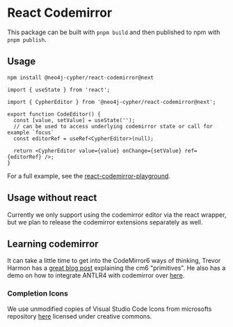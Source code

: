 # React Codemirror

This package can be built with `pnpm build` and then published to npm with `pnpm publish`.

## Usage

`npm install @neo4j-cypher/react-codemirror@next`

```tsx
import { useState } from 'react';

import { CypherEditor } from '@neo4j-cypher/react-codemirror@next';

export function CodeEditor() {
  const [value, setValue] = useState('');
  // can be used to access underlying codemirror state or call for example `focus`
  const editorRef = useRef<CypherEditor>(null);

  return <CypherEditor value={value} onChange={setValue} ref={editorRef} />;
}
```

For a full example, see the [react-codemirror-playground](https://github.com/neo4j/cypher-language-support/tree/main/packages/react-codemirror-playground).

## Usage without react

Currently we only support using the codemirror editor via the react wrapper, but we plan to release the codemirror extensions separately as well.

## Learning codemirror

It can take a little time to get into the CodeMirror6 ways of thinking, Trevor Harmon has a [great blog post](https://thetrevorharmon.com/blog/learning-codemirror/) explaining the cm6 "primitives". He also has a demo on how to integrate ANTLR4 with codemirror over [here](https://github.com/thetrevorharmon/zephyr-demo).

### Completion Icons

We use unmodified copies of Visual Studio Code Icons from microsofts repository [here](https://github.com/microsoft/vscode-icons) licensed under creative commons.
